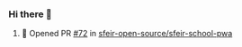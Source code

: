 ### Hi there 👋

<!--START_SECTION:activity-->
1. 💪 Opened PR [#72](https://github.com//sfeir-open-source/sfeir-school-pwa/pull/72) in [sfeir-open-source/sfeir-school-pwa](https://github.com//sfeir-open-source/sfeir-school-pwa)
<!--END_SECTION:activity-->

<!--
**SetiZ/SetiZ** is a ✨ _special_ ✨ repository because its `README.md` (this file) appears on your GitHub profile.

Here are some ideas to get you started:

- 🔭 I’m currently working on ...
- 🌱 I’m currently learning ...
- 👯 I’m looking to collaborate on ...
- 🤔 I’m looking for help with ...
- 💬 Ask me about ...
- 📫 How to reach me: ...
- 😄 Pronouns: ...
- ⚡ Fun fact: ...
-->
